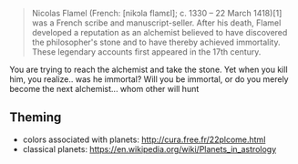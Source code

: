> Nicolas Flamel (French: [nikɔla flamɛl]; c. 1330 – 22 March 1418)[1] was a French scribe and manuscript-seller. After his death, Flamel developed a reputation as an alchemist believed to have discovered the philosopher's stone and to have thereby achieved immortality. These legendary accounts first appeared in the 17th century.

You are trying to reach the alchemist and take the stone. Yet when you kill him, you realize.. was he immortal? Will you be immortal, or do you merely become the next alchemist... whom other will hunt






## Theming

- colors associated with planets: http://cura.free.fr/22plcome.html
- classical planets: https://en.wikipedia.org/wiki/Planets_in_astrology
